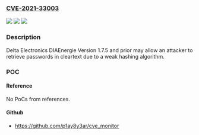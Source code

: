 ### [CVE-2021-33003](https://cve.mitre.org/cgi-bin/cvename.cgi?name=CVE-2021-33003)
![](https://img.shields.io/static/v1?label=Product&message=Delta%20Electronics%20DIAEnergie&color=blue)
![](https://img.shields.io/static/v1?label=Version&message=n%2Fa&color=blue)
![](https://img.shields.io/static/v1?label=Vulnerability&message=USE%20OF%20PASSWORD%20HASH%20WITH%20INSUFFICIENT%20COMPUTATIONAL%20EFFORT%20CWE-916&color=brighgreen)

### Description

Delta Electronics DIAEnergie Version 1.7.5 and prior may allow an attacker to retrieve passwords in cleartext due to a weak hashing algorithm.

### POC

#### Reference
No PoCs from references.

#### Github
- https://github.com/p1ay8y3ar/cve_monitor

